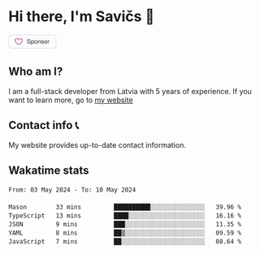 # Hi there, I'm Savičs 👋

<a href="https://github.com/sponsors/Exerra" title="Sponsor Exerra"><img src="/assets/sponsor.svg?sanitize=true" width="94" height="28" aria-hidden="true"></a>
    
## Who am I?
I am a full-stack developer from Latvia with 5 years of experience. If you want to learn more, go to [my website](https://exerra.xyz)

## Contact info 📞
My website provides up-to-date contact information.

## Wakatime stats

<!--
<a href="https://status.exerra.xyz" id="freshstatus-badge-root"
  data-banner-style="compact">
  <img src="https://public-api.freshstatus.io/v1/public/badge.svg/?badge=0b9b52df-6e1d-4d16-b836-5595b35bcef8" />
    </a>
-->

<!--START_SECTION:waka-->

```txt
From: 03 May 2024 - To: 10 May 2024

Mason        33 mins         ██████████░░░░░░░░░░░░░░░   39.96 %
TypeScript   13 mins         ████░░░░░░░░░░░░░░░░░░░░░   16.16 %
JSON         9 mins          ███░░░░░░░░░░░░░░░░░░░░░░   11.35 %
YAML         8 mins          ██▒░░░░░░░░░░░░░░░░░░░░░░   09.59 %
JavaScript   7 mins          ██░░░░░░░░░░░░░░░░░░░░░░░   08.64 %
```

<!--END_SECTION:waka-->
    
<!--
![Exerra's Github profile statistics](https://github.stats.exerra.xyz/api?username=Exerra&show_icons=true&theme=buefy&include_all_commits=true&count_private=true)
![Exerra's language statistics](https://github.stats.exerra.xyz/api/top-langs/?username=Exerra&layout=compact)
-->
